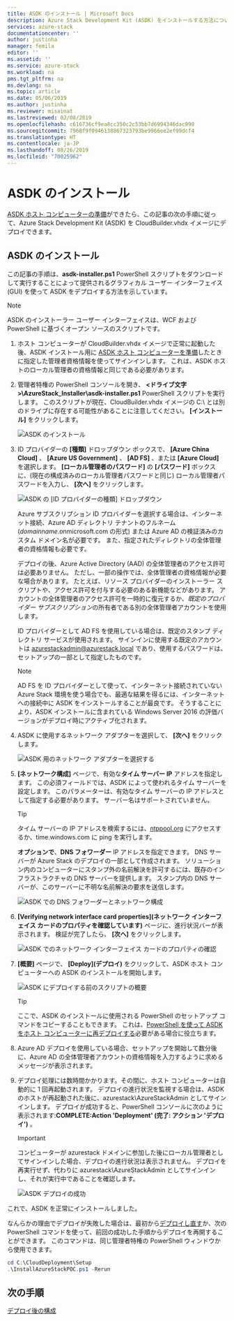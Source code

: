 ```yaml
---
title: ASDK のインストール | Microsoft Docs
description: Azure Stack Development Kit (ASDK) をインストールする方法について説明します。
services: azure-stack
documentationcenter: ''
author: justinha
manager: femila
editor: ''
ms.assetid: ''
ms.service: azure-stack
ms.workload: na
pms.tgt_pltfrm: na
ms.devlang: na
ms.topic: article
ms.date: 05/06/2019
ms.author: justinha
ms.reviewer: misainat
ms.lastreviewed: 02/08/2019
ms.openlocfilehash: c616736cf9ea8cc350c2c53bb7d6994346dac990
ms.sourcegitcommit: 7968f9f0946138867323793be9966ee2ef99dcf4
ms.translationtype: HT
ms.contentlocale: ja-JP
ms.lasthandoff: 08/26/2019
ms.locfileid: "70025962"
---
```

# <a name="install-the-asdk"></a>ASDK のインストール
[ASDK ホスト コンピューターの準備](asdk-prepare-host.md)ができたら、この記事の次の手順に従って、Azure Stack Development Kit (ASDK) を CloudBuilder.vhdx イメージにデプロイできます。

## <a name="install-the-asdk"></a>ASDK のインストール
この記事の手順は、**asdk-installer.ps1** PowerShell スクリプトをダウンロードして実行することによって提供されるグラフィカル ユーザー インターフェイス (GUI) を使って ASDK をデプロイする方法を示しています。

> [!NOTE]
> ASDK のインストーラー ユーザー インターフェイスは、WCF および PowerShell に基づくオープン ソースのスクリプトです。


1. ホスト コンピューターが CloudBuilder.vhdx イメージで正常に起動した後、ASDK インストール用に [ASDK ホスト コンピューターを準備](asdk-prepare-host.md)したときに指定した管理者資格情報を使ってサインインします。 これは、ASDK ホストのローカル管理者の資格情報と同じである必要があります。
2. 管理者特権の PowerShell コンソールを開き、 **&lt;ドライブ文字>\AzureStack_Installer\asdk-installer.ps1** PowerShell スクリプトを実行します。 このスクリプトが現在、CloudBuilder.vhdx イメージの C:\ とは別のドライブに存在する可能性があることに注意してください。 **[インストール]** をクリックします。

    ![ASDK のインストール](media/asdk-install/1.PNG) 

3. ID プロバイダーの **[種類]** ドロップダウン ボックスで、 **[Azure China Cloud]** 、 **[Azure US Government]** 、 **[AD FS]** 、または **[Azure Cloud]** を選択します。 **[ローカル管理者のパスワード]** の **[パスワード]** ボックスに、(現在の構成済みのローカル管理者パスワードと同じ) ローカル管理者パスワードを入力し、 **[次へ]** をクリックします。

    ![ASDK の [ID プロバイダーの種類] ドロップダウン](media/asdk-install/2.PNG) 
  
    Azure サブスクリプション ID プロバイダーを選択する場合は、インターネット接続、Azure AD ディレクトリ テナントのフルネーム (*domainname*.onmicrosoft.com の形式) または Azure AD の検証済みのカスタム ドメイン名が必要です。 また、指定されたディレクトリの全体管理者の資格情報も必要です。

    デプロイの後、Azure Active Directory (AAD) の全体管理者のアクセス許可は必要ありません。 ただし、一部の操作では、全体管理者の資格情報が必要な場合があります。 たとえば、リソース プロバイダーのインストーラー スクリプトや、アクセス許可を付与する必要のある新機能などがあります。 アカウントの全体管理者のアクセス許可を一時的に復元するか、*既定のプロバイダー サブスクリプション*の所有者である別の全体管理者アカウントを使用します。

    ID プロバイダーとして AD FS を使用している場合は、既定のスタンプ ディレクトリ サービスが使用されます。 サインインに使用する既定のアカウントは azurestackadmin@azurestack.local であり、使用するパスワードは、セットアップの一部として指定したものです。

   > [!NOTE]
   > AD FS を ID プロバイダーとして使って、インターネット接続されていない Azure Stack 環境を使う場合でも、最適な結果を得るには、インターネットへの接続中に ASDK をインストールすることが最良です。 そうすることにより、ASDK インストールに含まれている Windows Server 2016 の評価バージョンがデプロイ時にアクティブ化されます。

4. ASDK に使用するネットワーク アダプターを選択して、 **[次へ]** をクリックします。

    ![ASDK 用のネットワーク アダプターを選択する](media/asdk-install/3.PNG)

5. **[ネットワーク構成]** ページで、有効な**タイム サーバー IP** アドレスを指定します。 この必須フィールドでは、ASDK によって使われるタイム サーバーを設定します。 このパラメーターは、有効なタイム サーバーの IP アドレスとして指定する必要があります。 サーバー名はサポートされていません。

      > [!TIP]
      > タイム サーバーの IP アドレスを検索するには、[ntppool.org](https://www.ntppool.org/) にアクセスするか、time.windows.com に ping を実行します。 

    **オプションで**、**DNS フォワーダー** IP アドレスを指定できます。 DNS サーバーが Azure Stack のデプロイの一部として作成されます。 ソリューション内のコンピューターにスタンプ外の名前解決を許可するには、既存のインフラストラクチャの DNS サーバーを提供します。 スタンプ内の DNS サーバーが、このサーバーに不明な名前解決の要求を送信します。

    ![ASDK での DNS フォワーダーとネットワーク構成](media/asdk-install/4.PNG)

6. **[Verifying network interface card properties]\(ネットワーク インターフェイス カードのプロパティを確認しています\)** ページに、進行状況バーが表示されます。 検証が完了したら、 **[次へ]** をクリックします。

    ![ASDK でのネットワーク インターフェイス カードのプロパティの確認](media/asdk-install/5.PNG)

7. **[概要]** ページで、 **[Deploy]\(デプロイ\)** をクリックして、ASDK ホスト コンピューターへの ASDK のインストールを開始します。

    ![ASDK にデプロイする前のスクリプトの概要](media/asdk-install/6.PNG)

    > [!TIP]
    > ここで、ASDK のインストールに使用される PowerShell のセットアップ コマンドをコピーすることもできます。 これは、[PowerShell を使って ASDK をホスト コンピューターに再デプロイする](asdk-deploy-powershell.md)必要がある場合に役立ちます。

8. Azure AD デプロイを使用している場合、セットアップを開始して数分後に、Azure AD の全体管理者アカウントの資格情報を入力するように求めるメッセージが表示されます。

9. デプロイ処理には数時間かかります。その間に、ホスト コンピューターは自動的に 1 回再起動されます。 デプロイの進行状況を監視する場合は、ASDK のホストが再起動された後に、azurestack\AzureStackAdmin としてサインインします。 デプロイが成功すると、PowerShell コンソールに次のように表示されます:**COMPLETE:Action 'Deployment' (完了: アクション 'デプロイ')** 。 
    > [!IMPORTANT]
    > コンピューターが azurestack ドメインに参加した後にローカル管理者としてサインインした場合、デプロイの進行状況は表示されません。 デプロイを再実行せず、代わりに azurestack\AzureStackAdmin としてサインインし、それが実行中であることを確認します。

    ![ASDK デプロイの成功](media/asdk-install/7.PNG)

これで、ASDK を正常にインストールしました。

なんらかの理由でデプロイが失敗した場合は、最初から[デプロイし直す](asdk-redeploy.md)か、次の PowerShell コマンドを使って、前回の成功した手順からデプロイを再開することができます。 このコマンドは、同じ管理者特権の PowerShell ウィンドウから使用できます。

  ```powershell
  cd C:\CloudDeployment\Setup
  .\InstallAzureStackPOC.ps1 -Rerun
  ```

## <a name="next-steps"></a>次の手順
[デプロイ後の構成](asdk-post-deploy.md)
